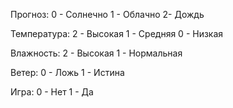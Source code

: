 Прогноз:
0 - Солнечно
1 - Облачно
2- Дождь

Температура:
2 - Высокая
1 - Средняя
0 - Низкая

Влажность:
2 - Высокая
1 - Нормальная

Ветер:
0 - Ложь
1 - Истина

Игра:
0 - Нет
1 - Да










